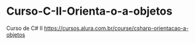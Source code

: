 # Curso-C-II-Orienta-o-a-objetos
Curso de C# II https://cursos.alura.com.br/course/csharp-orientacao-a-objetos
